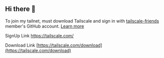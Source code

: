 ## Hi there 👋

To join my tailnet, must download Tailscale and sign in with [tailscale-friends](https://github.com/Tailscale-Friends) member's GitHub account. [Learn more](https://tailscale.com/kb/1064/invite-team-members)

SignUp Link https://tailscale.com/

Download Link [https://tailscale.com/download](https://tailscale.com/download)
